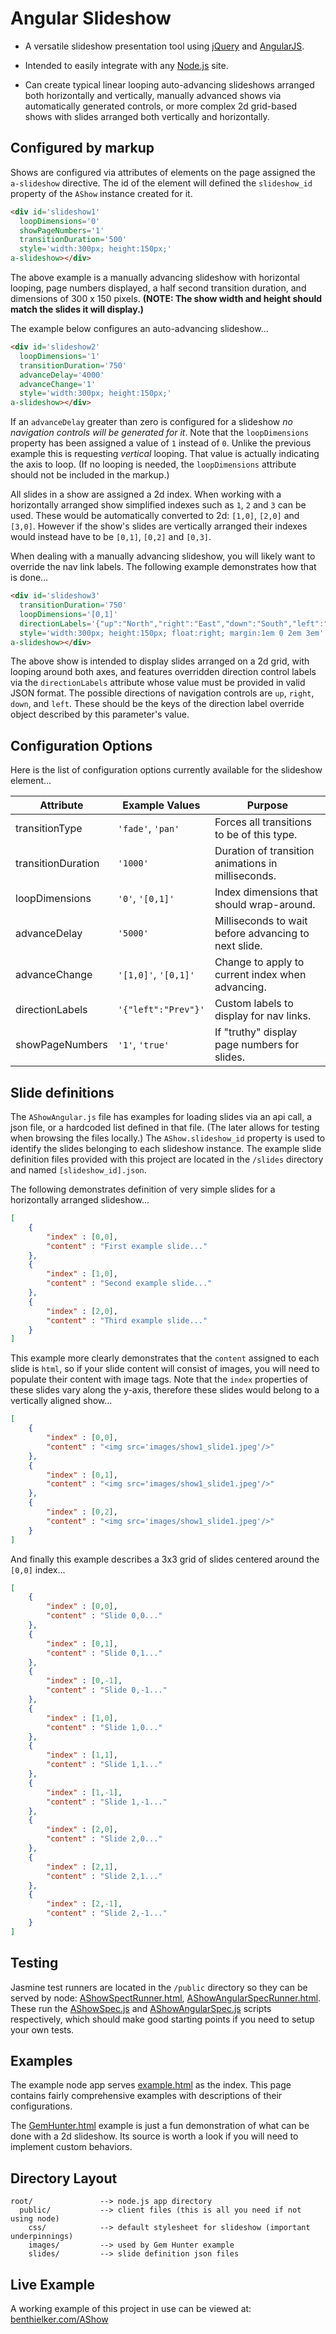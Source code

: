 # Angular Slideshow

* A versatile slideshow presentation tool using
[jQuery](http://jquery.com/)
and
[AngularJS](http://angularjs.org/).

* Intended to easily integrate with any
[Node.js](http://nodejs.org/)
site.

* Can create typical linear looping auto-advancing slideshows arranged both horizontally
and vertically, manually advanced shows via automatically generated controls, or more
complex 2d grid-based shows with slides arranged both vertically and horizontally.


## Configured by markup

Shows are configured via attributes of elements on the page assigned the `a-slideshow`
directive. The id of the element will defined the `slideshow_id` property of the `AShow`
instance created for it.

```html
<div id='slideshow1'
  loopDimensions='0'
  showPageNumbers='1'
  transitionDuration='500'
  style='width:300px; height:150px;'
a-slideshow></div>
```
The above example is a manually advancing slideshow with horizontal looping, page numbers
displayed, a half second transition duration, and dimensions of 300 x 150 pixels.
**(NOTE: The show width and height should match the slides it will display.)**

The example below configures an auto-advancing slideshow...
```html
<div id='slideshow2'
  loopDimensions='1'
  transitionDuration='750'
  advanceDelay='4000'
  advanceChange='1'
  style='width:300px; height:150px;'
a-slideshow></div>
```
If an `advanceDelay` greater than zero is configured for a slideshow *no navigation
controls will be generated for it*. Note that the `loopDimensions` property has been
assigned a value of `1` instead of `0`. Unlike the previous example this is requesting
*vertical* looping. That value is actually indicating the axis to loop. (If no looping is
needed, the `loopDimensions` attribute should not be included in the markup.)

All slides in a show are assigned a 2d index. When working with a horizontally arranged
show simplified indexes such as `1`, `2` and `3` can be used. These would be automatically
converted to 2d: `[1,0]`, `[2,0]` and `[3,0]`. However if the show's slides are vertically
arranged their indexes would instead have to be `[0,1]`, `[0,2]` and `[0,3]`.

When dealing with a manually advancing slideshow, you will likely want to override the
nav link labels. The following example demonstrates how that is done...
```html
<div id='slideshow3'
  transitionDuration='750'
  loopDimensions='[0,1]'
  directionLabels='{"up":"North","right":"East","down":"South","left":"West"}'
  style='width:300px; height:150px; float:right; margin:1em 0 2em 3em'
a-slideshow></div>
```
The above show is intended to display slides arranged on a 2d grid, with looping around
both axes, and features overridden direction control labels via the `directionLabels` 
attribute whose value must be provided in valid JSON format. The possible directions of
navigation controls are `up`, `right`, `down`, and `left`. These should be the keys of the
direction label override object described by this parameter's value.


## Configuration Options
Here is the list of configuration options currently available for the slideshow element...

| Attribute           | Example Values      | Purpose
| ---                 | ---                 | ---
| transitionType      | `'fade'`, `'pan'`   | Forces all transitions to be of this type.
| transitionDuration  | `'1000'`            | Duration of transition animations in milliseconds.
| loopDimensions      | `'0'`, `'[0,1]'`    | Index dimensions that should wrap-around.
| advanceDelay        | `'5000'`            | Milliseconds to wait before advancing to next slide.
| advanceChange       | `'[1,0]'`, `'[0,1]'`| Change to apply to current index when advancing.
| directionLabels     | `'{"left":"Prev"}'` | Custom labels to display for nav links.
| showPageNumbers     | `'1'`, `'true'`     | If "truthy" display page numbers for slides.


## Slide definitions

The `AShowAngular.js` file has examples for loading slides via an api call, a json file,
or a hardcoded list defined in that file. (The later allows for testing when browsing the
files locally.) The `AShow.slideshow_id` property is used to identify the slides belonging
to each slideshow instance. The example slide definition files provided with this project
are located in the `/slides` directory and named `[slideshow_id].json`.

The following demonstrates definition of very simple slides for a horizontally arranged
slideshow...
```json
[
	{	
		"index" : [0,0],
		"content" : "First example slide..."
	},
	{	
		"index" : [1,0],
		"content" : "Second example slide..."
	},
	{	
		"index" : [2,0],
		"content" : "Third example slide..."
	}
]
```

This example more clearly demonstrates that the `content` assigned to each slide is
`html`, so if your slide content will consist of images, you will need to populate their
content with image tags. Note that the `index` properties of these slides vary along the
y-axis, therefore these slides would belong to a vertically aligned show...
```json
[
	{	
		"index" : [0,0],
		"content" : "<img src='images/show1_slide1.jpeg'/>"
	},
	{	
		"index" : [0,1],
		"content" : "<img src='images/show1_slide1.jpeg'/>"
	},
	{	
		"index" : [0,2],
		"content" : "<img src='images/show1_slide1.jpeg'/>"
	}
]
```

And finally this example describes a 3x3 grid of slides centered around the `[0,0]`
index...
```json
[
	{	
		"index" : [0,0],
		"content" : "Slide 0,0..."
	},
	{	
		"index" : [0,1],
		"content" : "Slide 0,1..."
	},
	{	
		"index" : [0,-1],
		"content" : "Slide 0,-1..."
	},
	{	
		"index" : [1,0],
		"content" : "Slide 1,0..."
	},
	{	
		"index" : [1,1],
		"content" : "Slide 1,1..."
	},
	{	
		"index" : [1,-1],
		"content" : "Slide 1,-1..."
	},
	{	
		"index" : [2,0],
		"content" : "Slide 2,0..."
	},
	{	
		"index" : [2,1],
		"content" : "Slide 2,1..."
	},
	{	
		"index" : [2,-1],
		"content" : "Slide 2,-1..."
	}
]
```


## Testing

Jasmine test runners are located in the `/public` directory so they can be served by node:
[AShowSpectRunner.html](https://github.com/benthielker/AngularSlideshow/blob/master/public/AShowSpectRunner.html), 
[AShowAngularSpecRunner.html](https://github.com/benthielker/AngularSlideshow/blob/master/public/AShowAngularSpecRunner.html).
These run the
[AShowSpec.js](https://github.com/benthielker/AngularSlideshow/blob/master/public/AShowSpec.js)
and 
[AShowAngularSpec.js](https://github.com/benthielker/AngularSlideshow/blob/master/public/AShowAngularSpec.js)
scripts respectively, which should make good starting points if you need to setup your
own tests.


## Examples

The example node app serves 
[example.html](https://github.com/benthielker/AngularSlideshow/blob/master/public/example.html)
as the index. This page contains fairly comprehensive examples with descriptions of their
configurations.

The 
[GemHunter.html](https://github.com/benthielker/AngularSlideshow/blob/master/public/GemHunter.html)
example is just a fun demonstration of what can be done with a 2d slideshow. Its source is
worth a look if you will need to implement custom behaviors.


## Directory Layout

    root/               --> node.js app directory
      public/           --> client files (this is all you need if not using node)
        css/            --> default stylesheet for slideshow (important underpinnings)
        images/         --> used by Gem Hunter example
        slides/         --> slide definition json files


## Live Example

A working example of this project in use can be viewed at:
[benthielker.com/AShow](http://benthielker.com/AShow)

